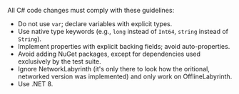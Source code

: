 All C# code changes must comply with these guidelines:

* Do not use `var`; declare variables with explicit types.
* Use native type keywords (e.g., `long` instead of `Int64`, `string` instead of `String`).
* Implement properties with explicit backing fields; avoid auto-properties.
* Avoid adding NuGet packages, except for dependencies used exclusively by the test suite.
* Ignore NetworkLabyrinth (it's only there to look how the oritional, networked version was implemented) and only work on OfflineLabyrinth.
* Use .NET 8.
